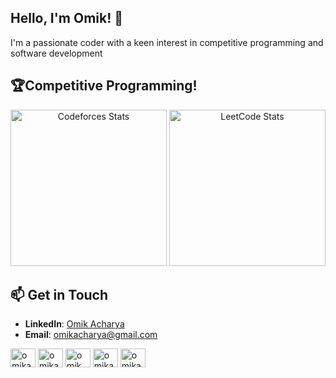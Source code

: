 ## Hello, I'm Omik! 👋
I'm a passionate coder with a keen interest in competitive programming and software development

## 🏆Competitive Programming!

<p align="center">
  <img src="https://codeforces-readme-stats.vercel.app/api/card?username=OmikAcharya&theme=github_dark" alt="Codeforces Stats" style="height: 250px;" />
  <img src="https://leetcard.jacoblin.cool/OmikAcharya?theme=dark&font=Ubuntu&ext=contest" alt="LeetCode Stats" style="height: 250px;" />
</p>

## 📫 Get in Touch

- **LinkedIn**: [Omik Acharya](https://www.linkedin.com/in/omik-acharya-76a5802b5/)
- **Email**: [omikacharya@gmail.com](mailto:omikacharya@gmail.com)
<!--
**OmikAcharya/OmikAcharya** is a ✨ _special_ ✨ repository because its `README.md` (this file) appears on your GitHub profile.

Here are some ideas to get you started:

- 🔭 I’m currently working on ...
- 🌱 I’m currently learning ...
- 👯 I’m looking to collaborate on ...
- 🤔 I’m looking for help with ...
- 💬 Ask me about ...
- 📫 How to reach me: ...
- 😄 Pronouns: ...
- ⚡ Fun fact: ...
-->

<p align="left">
<a href="https://twitter.com/omikacharya" target="blank"><img align="center" src="https://raw.githubusercontent.com/rahuldkjain/github-profile-readme-generator/master/src/images/icons/Social/twitter.svg" alt="omikacharya" height="30" width="40" /></a>
<a href="https://linkedin.com/in/omikacharya" target="blank"><img align="center" src="https://raw.githubusercontent.com/rahuldkjain/github-profile-readme-generator/master/src/images/icons/Social/linked-in-alt.svg" alt="omikacharya" height="30" width="40" /></a>
<a href="https://www.codechef.com/users/omik" target="blank"><img align="center" src="https://cdn.jsdelivr.net/npm/simple-icons@3.1.0/icons/codechef.svg" alt="omik" height="30" width="40" /></a>
<a href="https://codeforces.com/profile/omikacharya" target="blank"><img align="center" src="https://raw.githubusercontent.com/rahuldkjain/github-profile-readme-generator/master/src/images/icons/Social/codeforces.svg" alt="omikacharya" height="30" width="40" /></a>
<a href="https://www.leetcode.com/omikacharya" target="blank"><img align="center" src="https://raw.githubusercontent.com/rahuldkjain/github-profile-readme-generator/master/src/images/icons/Social/leet-code.svg" alt="omikacharya" height="30" width="40" /></a>
</p>





